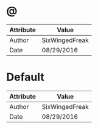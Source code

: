 # @
| Attribute | Value |
| ---  | ---     |
| Author | SixWingedFreak |
| Date | 08/29/2016 |
# Default
| Attribute | Value |
| ---  | ---     |
| Author | SixWingedFreak |
| Date | 08/29/2016 |
